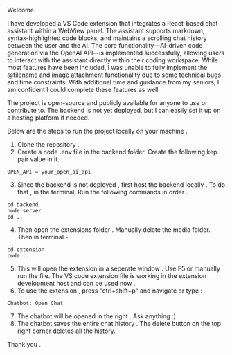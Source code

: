 
Welcome. 

I have developed a VS Code extension that integrates a React-based chat assistant within a WebView panel. The assistant supports markdown,
syntax-highlighted code blocks, and maintains a scrolling chat history between the user and the AI. The core functionality—AI-driven code 
generation via the OpenAI API—is implemented successfully, allowing users to interact with the assistant directly within their coding workspace.
While most features have been included, I was unable to fully implement the @filename and image attachment functionality due to some technical bugs 
and time constraints. With additional time and guidance from my seniors, I am confident I could complete these features as well.

The project is open-source and publicly available for anyone to use or contribute to. The backend is not yet deployed, but I can easily set it up
on a hosting platform if needed. 

Below are the steps to run the project locally on your machine .

1. Clone the repository . 
2. Create a node .env file in the backend folder. Create the following kep pair value in it.
```
OPEN_API = your_open_ai_api
``` 
3. Since the backend is not deployed , first host the backend locally . To do that ,  in the terminal, Run the following commands in order .
```
cd backend
node server
cd ..
```
4. Then open the extensions folder . Manually delete the media folder. Then in terminal -
```
cd extension
code .. 
```
5. This will open the extension in a seperate window . Use F5 or manually run the file. The VS code extension file is working in the extension development host and can be used now . 
6. To use the extension , press "ctrl+shift+p" and navigate or type :
```
Chatbot: Open Chat
```
7. The chatbot will be opened in the right . Ask anything :) 
8. The chatbot saves the entire chat history . The delete button on the top right corner deletes all the history. 

Thank you .  
